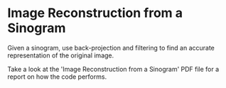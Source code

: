 # Image Reconstruction from a Sinogram

Given a sinogram, use back-projection and filtering to find an accurate representation of the original image.

Take a look at the 'Image Reconstruction from a Sinogram' PDF file for a report on how the code performs.
